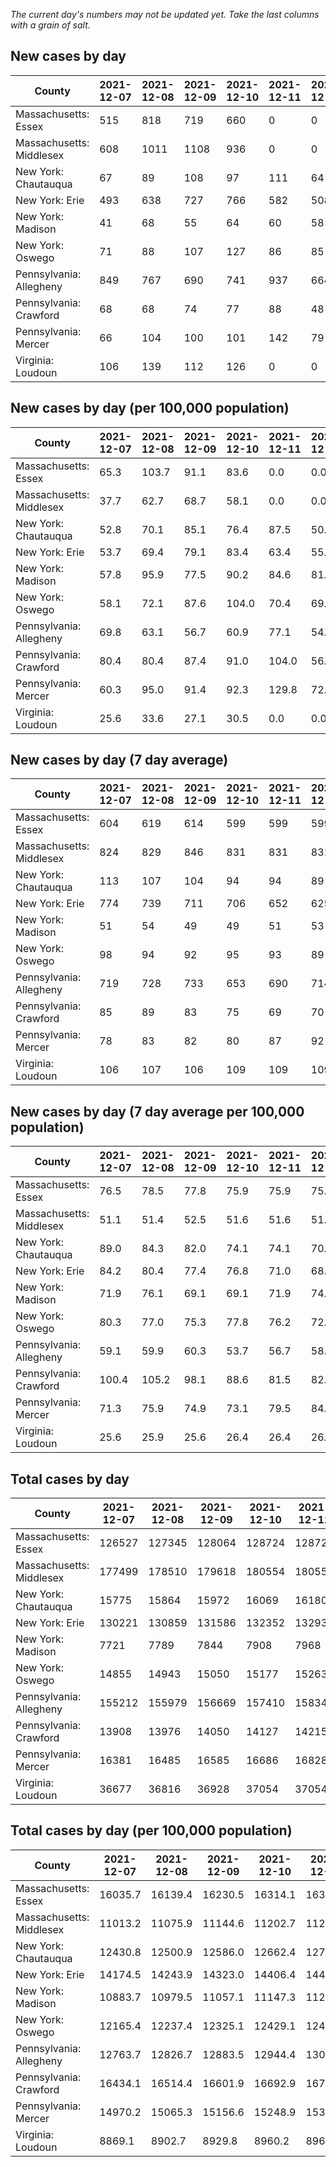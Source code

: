 _The current day's numbers may not be updated yet. Take the last columns with a grain of salt._
## New cases by day

| County | 2021-12-07 | 2021-12-08 | 2021-12-09 | 2021-12-10 | 2021-12-11 | 2021-12-12 | 2021-12-13 |
| --- | --- | --- | --- | --- | --- | --- | --- |
| Massachusetts: Essex | 515 | 818 | 719 | 660 | 0 | 0 |  |
| Massachusetts: Middlesex | 608 | 1011 | 1108 | 936 | 0 | 0 |  |
| New York: Chautauqua | 67 | 89 | 108 | 97 | 111 | 64 |  |
| New York: Erie | 493 | 638 | 727 | 766 | 582 | 508 |  |
| New York: Madison | 41 | 68 | 55 | 64 | 60 | 58 |  |
| New York: Oswego | 71 | 88 | 107 | 127 | 86 | 85 |  |
| Pennsylvania: Allegheny | 849 | 767 | 690 | 741 | 937 | 664 | 379 |
| Pennsylvania: Crawford | 68 | 68 | 74 | 77 | 88 | 48 | 22 |
| Pennsylvania: Mercer | 66 | 104 | 100 | 101 | 142 | 79 | 57 |
| Virginia: Loudoun | 106 | 139 | 112 | 126 | 0 | 0 | 330 |

## New cases by day (per 100,000 population)

| County | 2021-12-07 | 2021-12-08 | 2021-12-09 | 2021-12-10 | 2021-12-11 | 2021-12-12 | 2021-12-13 |
| --- | --- | --- | --- | --- | --- | --- | --- |
| Massachusetts: Essex | 65.3 | 103.7 | 91.1 | 83.6 | 0.0 | 0.0 |  |
| Massachusetts: Middlesex | 37.7 | 62.7 | 68.7 | 58.1 | 0.0 | 0.0 |  |
| New York: Chautauqua | 52.8 | 70.1 | 85.1 | 76.4 | 87.5 | 50.4 |  |
| New York: Erie | 53.7 | 69.4 | 79.1 | 83.4 | 63.4 | 55.3 |  |
| New York: Madison | 57.8 | 95.9 | 77.5 | 90.2 | 84.6 | 81.8 |  |
| New York: Oswego | 58.1 | 72.1 | 87.6 | 104.0 | 70.4 | 69.6 |  |
| Pennsylvania: Allegheny | 69.8 | 63.1 | 56.7 | 60.9 | 77.1 | 54.6 | 31.2 |
| Pennsylvania: Crawford | 80.4 | 80.4 | 87.4 | 91.0 | 104.0 | 56.7 | 26.0 |
| Pennsylvania: Mercer | 60.3 | 95.0 | 91.4 | 92.3 | 129.8 | 72.2 | 52.1 |
| Virginia: Loudoun | 25.6 | 33.6 | 27.1 | 30.5 | 0.0 | 0.0 | 79.8 |

## New cases by day (7 day average)

| County | 2021-12-07 | 2021-12-08 | 2021-12-09 | 2021-12-10 | 2021-12-11 | 2021-12-12 | 2021-12-13 |
| --- | --- | --- | --- | --- | --- | --- | --- |
| Massachusetts: Essex | 604 | 619 | 614 | 599 | 599 | 599 |  |
| Massachusetts: Middlesex | 824 | 829 | 846 | 831 | 831 | 831 |  |
| New York: Chautauqua | 113 | 107 | 104 | 94 | 94 | 89 |  |
| New York: Erie | 774 | 739 | 711 | 706 | 652 | 625 |  |
| New York: Madison | 51 | 54 | 49 | 49 | 51 | 53 |  |
| New York: Oswego | 98 | 94 | 92 | 95 | 93 | 89 |  |
| Pennsylvania: Allegheny | 719 | 728 | 733 | 653 | 690 | 714 | 718 |
| Pennsylvania: Crawford | 85 | 89 | 83 | 75 | 69 | 70 | 64 |
| Pennsylvania: Mercer | 78 | 83 | 82 | 80 | 87 | 92 | 93 |
| Virginia: Loudoun | 106 | 107 | 106 | 109 | 109 | 109 | 116 |

## New cases by day (7 day average per 100,000 population)

| County | 2021-12-07 | 2021-12-08 | 2021-12-09 | 2021-12-10 | 2021-12-11 | 2021-12-12 | 2021-12-13 |
| --- | --- | --- | --- | --- | --- | --- | --- |
| Massachusetts: Essex | 76.5 | 78.5 | 77.8 | 75.9 | 75.9 | 75.9 |  |
| Massachusetts: Middlesex | 51.1 | 51.4 | 52.5 | 51.6 | 51.6 | 51.6 |  |
| New York: Chautauqua | 89.0 | 84.3 | 82.0 | 74.1 | 74.1 | 70.1 |  |
| New York: Erie | 84.2 | 80.4 | 77.4 | 76.8 | 71.0 | 68.0 |  |
| New York: Madison | 71.9 | 76.1 | 69.1 | 69.1 | 71.9 | 74.7 |  |
| New York: Oswego | 80.3 | 77.0 | 75.3 | 77.8 | 76.2 | 72.9 |  |
| Pennsylvania: Allegheny | 59.1 | 59.9 | 60.3 | 53.7 | 56.7 | 58.7 | 59.0 |
| Pennsylvania: Crawford | 100.4 | 105.2 | 98.1 | 88.6 | 81.5 | 82.7 | 75.6 |
| Pennsylvania: Mercer | 71.3 | 75.9 | 74.9 | 73.1 | 79.5 | 84.1 | 85.0 |
| Virginia: Loudoun | 25.6 | 25.9 | 25.6 | 26.4 | 26.4 | 26.4 | 28.1 |

## Total cases by day

| County | 2021-12-07 | 2021-12-08 | 2021-12-09 | 2021-12-10 | 2021-12-11 | 2021-12-12 | 2021-12-13 |
| --- | --- | --- | --- | --- | --- | --- | --- |
| Massachusetts: Essex | 126527 | 127345 | 128064 | 128724 | 128724 | 128724 |  |
| Massachusetts: Middlesex | 177499 | 178510 | 179618 | 180554 | 180554 | 180554 |  |
| New York: Chautauqua | 15775 | 15864 | 15972 | 16069 | 16180 | 16244 |  |
| New York: Erie | 130221 | 130859 | 131586 | 132352 | 132934 | 133442 |  |
| New York: Madison | 7721 | 7789 | 7844 | 7908 | 7968 | 8026 |  |
| New York: Oswego | 14855 | 14943 | 15050 | 15177 | 15263 | 15348 |  |
| Pennsylvania: Allegheny | 155212 | 155979 | 156669 | 157410 | 158347 | 159011 | 159390 |
| Pennsylvania: Crawford | 13908 | 13976 | 14050 | 14127 | 14215 | 14263 | 14285 |
| Pennsylvania: Mercer | 16381 | 16485 | 16585 | 16686 | 16828 | 16907 | 16964 |
| Virginia: Loudoun | 36677 | 36816 | 36928 | 37054 | 37054 | 37054 | 37384 |

## Total cases by day (per 100,000 population)

| County | 2021-12-07 | 2021-12-08 | 2021-12-09 | 2021-12-10 | 2021-12-11 | 2021-12-12 | 2021-12-13 |
| --- | --- | --- | --- | --- | --- | --- | --- |
| Massachusetts: Essex | 16035.7 | 16139.4 | 16230.5 | 16314.1 | 16314.1 | 16314.1 |  |
| Massachusetts: Middlesex | 11013.2 | 11075.9 | 11144.6 | 11202.7 | 11202.7 | 11202.7 |  |
| New York: Chautauqua | 12430.8 | 12500.9 | 12586.0 | 12662.4 | 12749.9 | 12800.3 |  |
| New York: Erie | 14174.5 | 14243.9 | 14323.0 | 14406.4 | 14469.8 | 14525.1 |  |
| New York: Madison | 10883.7 | 10979.5 | 11057.1 | 11147.3 | 11231.9 | 11313.6 |  |
| New York: Oswego | 12165.4 | 12237.4 | 12325.1 | 12429.1 | 12499.5 | 12569.1 |  |
| Pennsylvania: Allegheny | 12763.7 | 12826.7 | 12883.5 | 12944.4 | 13021.5 | 13076.1 | 13107.2 |
| Pennsylvania: Crawford | 16434.1 | 16514.4 | 16601.9 | 16692.9 | 16796.8 | 16853.6 | 16879.6 |
| Pennsylvania: Mercer | 14970.2 | 15065.3 | 15156.6 | 15248.9 | 15378.7 | 15450.9 | 15503.0 |
| Virginia: Loudoun | 8869.1 | 8902.7 | 8929.8 | 8960.2 | 8960.2 | 8960.2 | 9040.0 |
